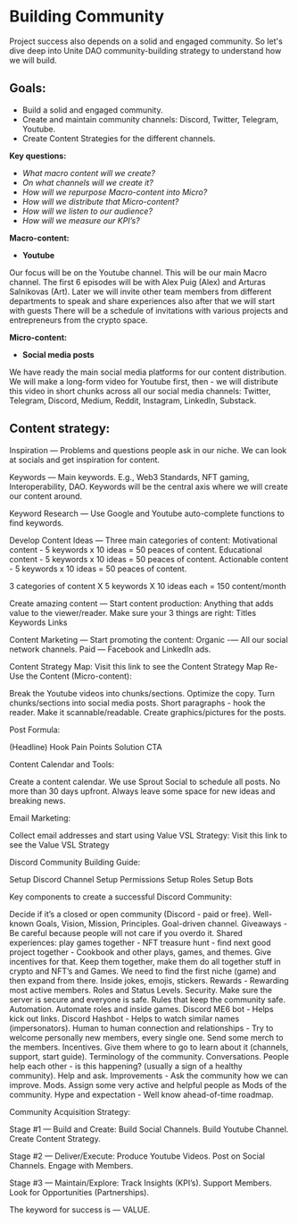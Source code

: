 # Building Community


Project success also depends on a solid and engaged community. So let's dive deep into Unite DAO community-building strategy to understand how we will build.


## Goals:

- Build a solid and engaged community.
- Create and maintain community channels: Discord, Twitter, Telegram, Youtube.
- Create Content Strategies for the different channels.


**Key questions:**

- *What macro content will we create?*
- *On what channels will we create it?*
- *How will we repurpose Macro-content into Micro?*
- *How will we distribute that Micro-content?*
- *How will we listen to our audience?*
- *How will we measure our KPI’s?*


**Macro-content:**

- **Youtube**

Our focus will be on the Youtube channel. This will be our main Macro channel. The first 6 episodes will be with Alex Puig (Alex) and Arturas Salnikovas (Art). Later we will invite other team members from different departments to speak and share experiences also after that we will start with guests There will be a schedule of invitations with various projects and entrepreneurs from the crypto space. 


**Micro-content:**

- **Social media posts**

We have ready the main social media platforms for our content distribution. We will make a long-form video for Youtube first, then - we will distribute this video in short chunks across all our social media channels: Twitter, Telegram, Discord, Medium, Reddit, Instagram, LinkedIn, Substack.


## Content strategy:

Inspiration — Problems and questions people ask in our niche. 
We can look at socials and get inspiration for content. 

Keywords — Main keywords. 
E.g., Web3 Standards, NFT gaming, Interoperability, DAO. 
Keywords will be the central axis where we will create our content around. 

Keyword Research — Use Google and Youtube auto-complete functions to find keywords.

Develop Content Ideas — Three main categories of content:
Motivational content - 5 keywords x 10 ideas = 50 peaces of content.
Educational content - 5 keywords x 10 ideas = 50 peaces of content.
Actionable content - 5 keywords x 10 ideas = 50 peaces of content.

3 categories of content X 5 keywords X 10 ideas each = 150 content/month

Create amazing content — Start content production:
Anything that adds value to the viewer/reader.
Make sure your 3 things are right:
Titles
Keywords
Links

Content Marketing — Start promoting the content:
Organic -— All our social network channels. 
Paid — Facebook and LinkedIn ads. 



Content Strategy Map:
Visit this link to see the Content Strategy Map
Re-Use the Content (Micro-content):

Break the Youtube videos into chunks/sections.
Optimize the copy. Turn chunks/sections into social media posts.
Short paragraphs - hook the reader.
Make it scannable/readable.
Create graphics/pictures for the posts.


Post Formula:

(Headline)
Hook
Pain Points
Solution
CTA


Content Calendar and Tools:

Create a content calendar. We use Sprout Social to schedule all posts.
No more than 30 days upfront.
Always leave some space for new ideas and breaking news.


Email Marketing:

Collect email addresses and start using Value VSL Strategy:
Visit this link to see the Value VSL Strategy



Discord Community Building Guide:

Setup Discord Channel
Setup Permissions
Setup Roles
Setup Bots

Key components to create a successful Discord Community:

Decide if it’s a closed or open community (Discord - paid or free).
Well-known Goals, Vision, Mission, Principles.
Goal-driven channel. 
Giveaways - Be careful because people will not care if you overdo it.
Shared experiences: play games together - NFT treasure hunt - find next good project together - Cookbook and other plays, games, and themes. Give incentives for that.
Keep them together, make them do all together stuff in crypto and NFT’s and Games.
We need to find the first niche (game) and then expand from there.
Inside jokes, emojis, stickers.
Rewards - Rewarding most active members.
Roles and Status Levels.
Security. Make sure the server is secure and everyone is safe. 
Rules that keep the community safe.
Automation. Automate roles and inside games. 
Discord ME6 bot - Helps kick out links.
Discord Hashbot - Helps to watch similar names (impersonators).
Human to human connection and relationships - Try to welcome personally new members, every single one. 
Send some merch to the members. Incentives.
Give them where to go to learn about it (channels, support, start guide).
Terminology of the community.
Conversations.
People help each other - is this happening? (usually a sign of a healthy community).
Help and ask. Improvements - Ask the community how we can improve.
Mods. Assign some very active and helpful people as Mods of the community.
Hype and expectation - Well know ahead-of-time roadmap.


Community Acquisition Strategy:

Stage #1 — Build and Create:
Build Social Channels.
Build Youtube Channel.
Create Content Strategy.

Stage #2 — Deliver/Execute:
Produce Youtube Videos.
Post on Social Channels.
Engage with Members. 

Stage #3 — Maintain/Explore:
Track Insights (KPI’s).
Support Members.
Look for Opportunities (Partnerships).


The keyword for success is — VALUE.
